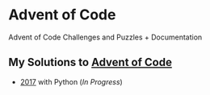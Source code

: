 # Advent of Code
Advent of Code Challenges and Puzzles + Documentation

## My Solutions to [Advent of Code](http://adventofcode.com/)

- [2017](2017) with Python (*In Progress*)